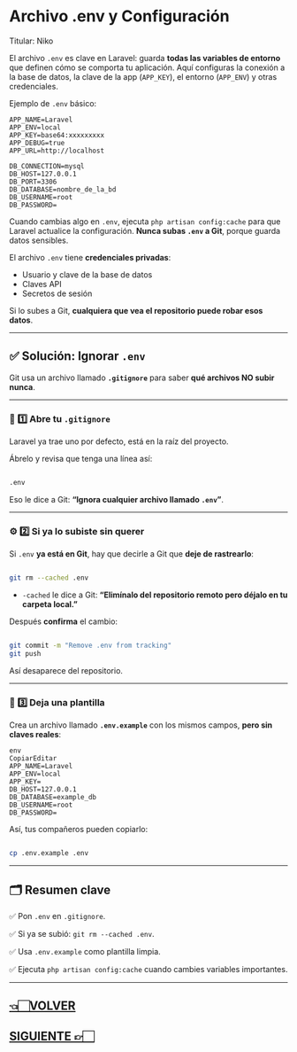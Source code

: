 # Archivo .env y Configuración

Titular: Niko

El archivo `.env` es clave en Laravel: guarda **todas las variables de entorno** que definen cómo se comporta tu aplicación. Aquí configuras la conexión a la base de datos, la clave de la app (`APP_KEY`), el entorno (`APP_ENV`) y otras credenciales.

Ejemplo de `.env` básico:

```
APP_NAME=Laravel
APP_ENV=local
APP_KEY=base64:xxxxxxxxx
APP_DEBUG=true
APP_URL=http://localhost

DB_CONNECTION=mysql
DB_HOST=127.0.0.1
DB_PORT=3306
DB_DATABASE=nombre_de_la_bd
DB_USERNAME=root
DB_PASSWORD=

```

Cuando cambias algo en `.env`, ejecuta `php artisan config:cache` para que Laravel actualice la configuración. **Nunca subas `.env` a Git**, porque guarda datos sensibles.

El archivo `.env` tiene **credenciales privadas**:

- Usuario y clave de la base de datos
- Claves API
- Secretos de sesión

Si lo subes a Git, **cualquiera que vea el repositorio puede robar esos datos**.

---

## ✅ **Solución: Ignorar `.env`**

Git usa un archivo llamado **`.gitignore`** para saber **qué archivos NO subir nunca**.

---

### 📂 **1️⃣ Abre tu `.gitignore`**

Laravel ya trae uno por defecto, está en la raíz del proyecto.

Ábrelo y revisa que tenga una línea así:

```bash

.env

```

Eso le dice a Git: **“Ignora cualquier archivo llamado `.env`”**.

---

### ⚙️ **2️⃣ Si ya lo subiste sin querer**

Si `.env` **ya está en Git**, hay que decirle a Git que **deje de rastrearlo**:

```bash

git rm --cached .env

```

- `-cached` le dice a Git: **“Elimínalo del repositorio remoto pero déjalo en tu carpeta local.”**

Después **confirma** el cambio:

```bash

git commit -m "Remove .env from tracking"
git push

```

Así desaparece del repositorio.

---

### 📌 **3️⃣ Deja una plantilla**

Crea un archivo llamado **`.env.example`** con los mismos campos, **pero sin claves reales**:

```
env
CopiarEditar
APP_NAME=Laravel
APP_ENV=local
APP_KEY=
DB_HOST=127.0.0.1
DB_DATABASE=example_db
DB_USERNAME=root
DB_PASSWORD=

```

Así, tus compañeros pueden copiarlo:

```bash

cp .env.example .env

```

---

## 🗂️ **Resumen clave**

✅ Pon `.env` en `.gitignore`.

✅ Si ya se subió: `git rm --cached .env`.

✅ Usa `.env.example` como plantilla limpia.

✅ Ejecuta `php artisan config:cache` cuando cambies variables importantes.

---

## [👈🏻VOLVER](Estructura%20de%20carpetas%20227d9e22edae80459e37f7b3c0825e35.md)

## [SIGUIENTE 👉🏻](Que%CC%81%20es%20Artisan%20227d9e22edae81219f3dc6e09e5085c6.md)